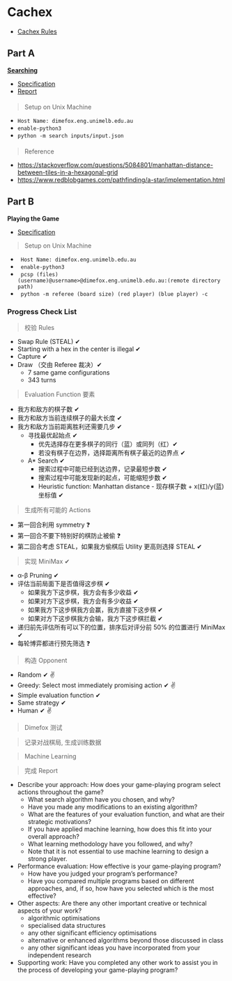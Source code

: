 # Cachex

* [Cachex Rules](spec/cachex_rule.pdf)

## Part A

[**Searching**](simple_search)

* [Specification](spec/spec_a.pdf)
* [Report](simple_search/report/report.pdf)

####

> Setup on Unix Machine
* <code>Host Name: dimefox.eng.unimelb.edu.au</code>
* <code>enable-python3</code>
* <code>python -m search inputs/input.json</code>

####

> Reference
* https://stackoverflow.com/questions/5084801/manhattan-distance-between-tiles-in-a-hexagonal-grid
* https://www.redblobgames.com/pathfinding/a-star/implementation.html

## Part B

**Playing the Game**

* [Specification](spec/spec_b.pdf)

> Setup on Unix Machine
* <code> Host Name: dimefox.eng.unimelb.edu.au </code>
* <code> enable-python3 </code>
* <code> pcsp (files) (username)@username>@dimefox.eng.unimelb.edu.au:(remote directory path) </code>
* <code> python -m referee (board size) (red player) (blue player) -c </code>

### Progress Check List

> 校验 Rules
* Swap Rule (STEAL) ✔
* Starting with a hex in the center is illegal ✔
* Capture ✔
* Draw （交由 Referee 裁决）✔
    * 7 same game configurations
    * 343 turns

> Evaluation Function 要素
* 我方和敌方的棋子数 ✔
* 我方和敌方当前连续棋子的最大长度 ✔
* 我方和敌方当前距离胜利还需要几步 ✔
  * 寻找最优起始点 ✔
    * 优先选择存在更多棋子的同行（蓝）或同列（红）✔
    * 若没有棋子在边界，选择距离所有棋子最近的边界点 ✔
  * A* Search ✔
    * 搜索过程中可能已经到达边界，记录最短步数 ✔
    * 搜索过程中可能发现新的起点，可能缩短步数 ✔
    * Heuristic function: Manhattan distance - 现存棋子数 + x(红)/y(蓝)坐标值 ✔

> 生成所有可能的 Actions
* 第一回合利用 symmetry ❓
* 第一回合不要下特别好的棋防止被偷 ❓
* 第二回合考虑 STEAL，如果我方偷棋后 Utility 更高则选择 STEAL ✔

> 实现 MiniMax ✔
* α-β Pruning ✔
* 评估当前局面下是否值得这步棋 ✔
  * 如果我方下这步棋，我方会有多少收益 ✔
  * 如果对方下这步棋，我方会有多少收益 ✔
  * 如果我方下这步棋我方会赢，我方直接下这步棋 ✔
  * 如果对方下这步棋我方会输，我方下这步棋拦截 ✔
* 递归前先评估所有可以下的位置，排序后对评分前 50% 的位置进行 MiniMax ✔
* 每轮博弈都进行预先筛选 ❓

> 构造 Opponent
* Random ✔ ✌
* Greedy: Select most immediately promising action ✔ ✌
* Simple evaluation function ✔
* Same strategy ✔
* Human ✔ ✌

> Dimefox 测试

> 记录对战棋局, 生成训练数据

> Machine Learning

> 完成 Report
* Describe your approach: How does your game-playing program select actions throughout the game?
  * What search algorithm have you chosen, and why?
  * Have you made any modifications to an existing algorithm?
  * What are the features of your evaluation function, and what are their strategic motivations?
  * If you have applied machine learning, how does this fit into your overall approach?
  * What learning methodology have you followed, and why?
  * Note that it is not essential to use machine learning to design a strong player.
* Performance evaluation: How effective is your game-playing program?
  * How have you judged your program’s performance?
  * Have you compared multiple programs based on different approaches, 
    and, if so, how have you selected which is the most effective?
* Other aspects: Are there any other important creative or technical aspects of your work?
  * algorithmic optimisations
  * specialised data structures
  * any other significant efficiency optimisations
  * alternative or enhanced algorithms beyond those discussed in class
  * any other significant ideas you have incorporated from your independent research
* Supporting work: Have you completed any other work to assist you 
                   in the process of developing your game-playing program?

